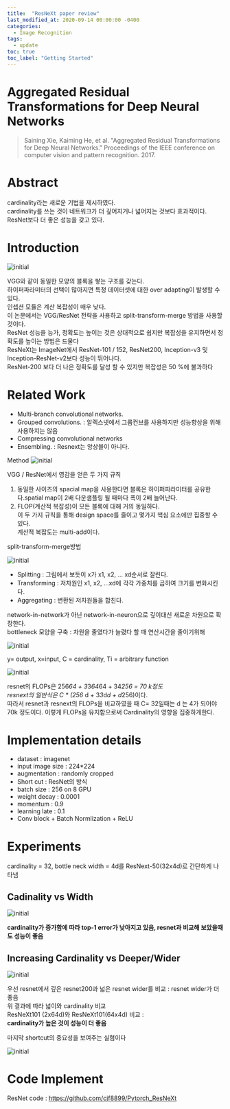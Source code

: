 ```yaml
---
title:  "ResNeXt paper review"
last_modified_at: 2020-09-14 00:00:00 -0400
categories: 
  - Image Recognition
tags:
  - update
toc: true
toc_label: "Getting Started"
---
```


# Aggregated Residual Transformations for Deep Neural Networks
> Saining Xie, Kaiming He, et al. "Aggregated Residual Transformations for Deep Neural Networks." Proceedings of the IEEE conference on computer vision and pattern recognition. 2017.

# Abstract
cardinality라는 새로운 기법을 제시하였다. <br>
cardinality를 쓰는 것이 네트워크가 더 깊어지거나 넓어지는 것보다 효과적이다.<br>
ResNet보다 더 좋은 성능을 갖고 있다.

# Introduction

![initial](https://user-images.githubusercontent.com/53032349/93086132-9ebcea00-f6d1-11ea-81a8-c8807a9c3276.png)

VGG와 같이 동일한 모양의 블록을 쌓는 구조를 갖는다.<br>
하이퍼파라미터의 선택이 많아지면 특정 데이터셋에 대한 over adapting이 발생할 수 있다.<br>
인셉션 모듈은 계산 복잡성이 매우 낮다.<br>
이 논문에서는 VGG/ResNet 전략을 사용하고 split-transform-merge 방법을 사용할 것이다.<br>
ResNet 성능을 능가, 정확도는 높이는 것은 상대적으로 쉽지만 복잡성을 유지하면서 정확도를 높이는 방법은 드물다<br>
ResNeXt는 ImageNet에서 ResNet-101 / 152, ResNet200, Inception-v3 및 Inception-ResNet-v2보다 성능이 뛰어나다.<br>
ResNet-200 보다 더 나은 정확도를 달성 할 수 있지만 복잡성은 50 %에 불과하다

# Related Work
* Multi-branch convolutional networks.
* Grouped convolutions. : 알렉스넷에서 그룹컨브를 사용하지만 성능향상을 위해 사용하지는 않음
* Compressing convolutional networks
* Ensembling. : Resnext는 앙상블이 아니다.

Method
![initial](https://user-images.githubusercontent.com/53032349/93086188-b3997d80-f6d1-11ea-99f0-4ee31aa948aa.png)

VGG / ResNet에서 영감을 얻은 두 가지 규칙
1. 동일한 사이즈의 spacial map을 사용한다면 블록은 하이퍼파라미터를 공유한다.spatial map이 2배 다운샘플링 될 때마다 폭이 2배 늘어난다.<br>
2. FLOP(계산적 복잡성)이 모든 블록에 대해 거의 동일하다.<br>
이 두 가지 규칙을 통해 design space를 줄이고 몇가지 핵심 요소에만 집중할 수 있다.<br>
계산적 복잡도는  multi-add이다.

split-transform-merge방법

![initial](https://user-images.githubusercontent.com/53032349/93086789-9c0ec480-f6d2-11ea-9bdb-1a08a0b5b4ad.png)

* Splitting : 그림에서 보듯이 x가 x1, x2, ... xd순서로 잘린다.
* Transforming : 저차원인  x1, x2, ...xd에 각각 가중치를 곱하여 크기를 변화시킨다.
* Aggregating : 변환된 저차원들을 합친다.

network-in-network가 아닌 network-in-neuron으로 깊이대신 새로운 차원으로 확장한다. <br>
bottleneck 모양을 구축 : 차원을 줄였다가 늘렸다 할 때 연산시간을 줄이기위해

![initial](https://user-images.githubusercontent.com/53032349/93086874-be084700-f6d2-11ea-9f43-dc05661d61ce.png)

y= output, x=input, C = cardinality, Ti = arbitrary function

![initial](https://user-images.githubusercontent.com/53032349/93086963-ded09c80-f6d2-11ea-8535-259f4bc946e0.png)

resnet의 FLOPs은 256*64 + 3*3*64*64 + 34*256 = 70 k정도<br>
resnext의 일반식은  C * (256* d + 3*3*d*d + d*256)이다.<br>
따라서 resnet과 resnext의 FLOPs을 비교하였을 때 C= 32일때는 d 는 4가 되어야 70k 정도이다. 이렇게 FLOPs을 유지함으로써 Cardinality의 영향을 집중하게한다.


# Implementation details
* dataset : imagenet
* input image size : 224*224
* augmentation : randomly cropped
* Short cut : ResNet의 방식
* batch size : 256 on 8 GPU
* weight decay : 0.0001
* momentum : 0.9
* learning late : 0.1
* Conv block + Batch Normlization + ReLU

# Experiments

cardinality = 32, bottle neck width = 4d를 ResNext-50(32x4d)로 간단하게 나타냄 <br>
## Cadinality vs Width

![initial](https://user-images.githubusercontent.com/53032349/93087148-20f9de00-f6d3-11ea-9dd2-1c4eba55ea6b.png)

**cardinality가 증가함에 따라 top-1 error가 낮아지고 있음, resnet과 비교해 보았을때도 성능이 좋음**

## Increasing Cardinality vs Deeper/Wider

![initial](https://user-images.githubusercontent.com/53032349/93087228-3cfd7f80-f6d3-11ea-9c94-2c88cfb358a2.png)

우선 resnet에서 깊은 resnet200과 넓은 resnet wider를 비교 : resnet wider가 더 좋음<br>
위 결과에 따라 넓이와 cardinality 비교<br>
ResNeXt101 (2x64d)와 ResNeXt101(64x4d) 비교 :<br>
**cardinality가 높은 것이 성능이 더 좋음**<br>

마지막 shortcut의 중요성을 보여주는 실험이다

![initial](https://user-images.githubusercontent.com/53032349/93087291-51417c80-f6d3-11ea-8397-d428a04dea15.png)

# Code Implement
ResNet code : https://github.com/cjf8899/Pytorch_ResNeXt



















